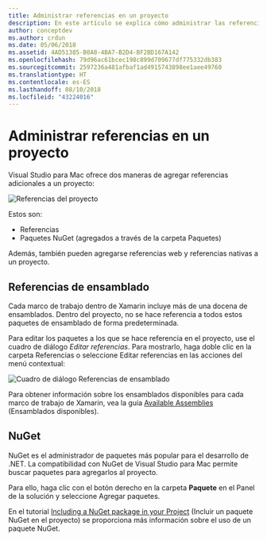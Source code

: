 ```yaml
---
title: Administrar referencias en un proyecto
description: En este artículo se explica cómo administrar las referencias en un proyecto en Visual Studio para Mac
author: conceptdev
ms.author: crdun
ms.date: 05/06/2018
ms.assetid: 4AD51385-B0A8-4BA7-B2D4-BF2BD167A142
ms.openlocfilehash: 79d96ac61bcec198c899d709677df775332db383
ms.sourcegitcommit: 2597236a481afbaf1ad4915743898ee1aee49760
ms.translationtype: HT
ms.contentlocale: es-ES
ms.lasthandoff: 08/10/2018
ms.locfileid: "43224016"
---
```

# <a name="managing-references-in-a-project"></a>Administrar referencias en un proyecto

Visual Studio para Mac ofrece dos maneras de agregar referencias adicionales a un proyecto:

![Referencias del proyecto](media/projects-and-solutions-image10.png)

Estos son:

* Referencias
* Paquetes NuGet (agregados a través de la carpeta Paquetes)

Además, también pueden agregarse referencias web y referencias nativas a un proyecto.

## <a name="assembly-references"></a>Referencias de ensamblado

Cada marco de trabajo dentro de Xamarin incluye más de una docena de ensamblados. Dentro del proyecto, no se hace referencia a todos estos paquetes de ensamblado de forma predeterminada. 

Para editar los paquetes a los que se hace referencia en el proyecto, use el cuadro de diálogo _Editar referencias_. Para mostrarlo, haga doble clic en la carpeta Referencias o seleccione Editar referencias en las acciones del menú contextual:

![Cuadro de diálogo Referencias de ensamblado](media/projects-and-solutions-image11.png)

Para obtener información sobre los ensamblados disponibles para cada marco de trabajo de Xamarin, vea la guía [Available Assemblies](https://developer.xamarin.com/guides/cross-platform/advanced/available-assemblies/) (Ensamblados disponibles).

## <a name="nuget"></a>NuGet

NuGet es el administrador de paquetes más popular para el desarrollo de .NET. La compatibilidad con NuGet de Visual Studio para Mac permite buscar paquetes para agregarlos al proyecto.

Para ello, haga clic con el botón derecho en la carpeta **Paquete** en el Panel de la solución y seleccione Agregar paquetes.

En el tutorial [Including a NuGet package in your Project](nuget-walkthrough.md) (Incluir un paquete NuGet en el proyecto) se proporciona más información sobre el uso de un paquete NuGet.
